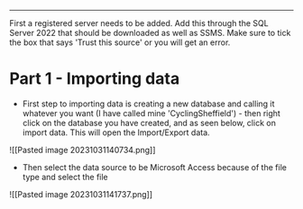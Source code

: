 

---

First a registered server needs to be added. Add this through the SQL Server 2022 that should be downloaded as well as SSMS. Make sure to tick the box that says 'Trust this source' or you will get an error.

# Part 1 - Importing data

- First step to importing data is creating a new database and calling it whatever you want (I have called mine 'CyclingSheffield') - then right click on the database you have created, and as seen below, click on import data. This will open the Import/Export data.

![[Pasted image 20231031140734.png]]

- Then select the data source to be Microsoft Access because of the file type and select the file

![[Pasted image 20231031141737.png]]



